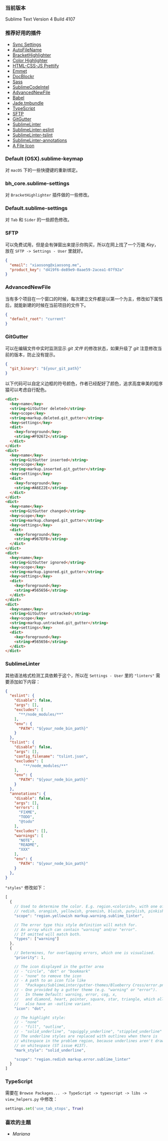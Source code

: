 ### 当前版本

Sublime Text Version 4 Build 4107

### 推荐好用的插件

* [Sync Settings][8]
* [AutoFileName][1]
* [BracketHighlighter][3]
* [Color Highlighter][7]
* [HTML-CSS-JS Prettify][4]
* [Emmet][5]
* [DocBlockr][6]
* [Sass][2]
* [SublimeCodeIntel][11]
* [AdvancedNewFile][12]
* [Babel][13]
* [Jade.tmbundle][15]
* [TypeScript][18]
* [SFTP][19]
* [GitGutter][20]
* [SublimeLinter][21]
* [SublimeLinter-eslint][22]
* [SublimeLinter-tslint][23]
* [SublimeLinter-annotations][24]
* [A File Icon][25]

### Default (OSX).sublime-keymap

对 `macOS` 下的一些快捷键的重新绑定。

### bh_core.sublime-settings

对 `BracketHighlighter` 插件做的一些修改。

### Default.sublime-settings

对 `Tab` 和 `Sider` 的一些颜色修改。

### SFTP

可以免费试用，但是会有弹窗出来提示你购买，所以在网上找了一个万能 *Key*，放在 `SFTP -> Settings - User` 里就好。

```json
{
  "email": "xiaosong@xiaosong.me",
  "product_key": "d419f6-de89e9-0aae59-2acea1-07f92a"
}
```

### AdvancedNewFile

当有多个项目在一个窗口的时候，每次建立文件都是以第一个为主，修改如下属性后，就能新建的时候在当前项目的文件下。

```json
{
  "default_root": "current"
}
```

### GitGutter

可以在编辑文件中实时监测显示 *git 文件* 的修改状态，如果升级了 *git* 注意修改当前的版本，防止没有提示。

```json
{
  "git_binary": "${your_git_path}"
}
```

以下代码可以自定义边框的符号颜色，作者已经配好了颜色，追求高度审美的程序猿可以考虑自行配色。

```html
<dict>
  <key>name</key>
  <string>GitGutter deleted</string>
  <key>scope</key>
  <string>markup.deleted.git_gutter</string>
  <key>settings</key>
  <dict>
    <key>foreground</key>
    <string>#F92672</string>
  </dict>
</dict>
<dict>
  <key>name</key>
  <string>GitGutter inserted</string>
  <key>scope</key>
  <string>markup.inserted.git_gutter</string>
  <key>settings</key>
  <dict>
    <key>foreground</key>
    <string>#A6E22E</string>
  </dict>
</dict>
<dict>
  <key>name</key>
  <string>GitGutter changed</string>
  <key>scope</key>
  <string>markup.changed.git_gutter</string>
  <key>settings</key>
  <dict>
    <key>foreground</key>
    <string>#967EFB</string>
  </dict>
</dict>
<dict>
  <key>name</key>
  <string>GitGutter ignored</string>
  <key>scope</key>
  <string>markup.ignored.git_gutter</string>
  <key>settings</key>
  <dict>
    <key>foreground</key>
    <string>#565656</string>
  </dict>
</dict>
<dict>
  <key>name</key>
  <string>GitGutter untracked</string>
  <key>scope</key>
  <string>markup.untracked.git_gutter</string>
  <key>settings</key>
  <dict>
    <key>foreground</key>
    <string>#565656</string>
  </dict>
</dict>
```

### SublimeLinter

其他语法格式检测工具依赖于这个，所以在 `Settings - User` 里的 `"linters"` 需要添加如下内容：

```json
{
  "eslint": {
    "disable": false,
    "args": [],
    "excludes": [
      "**/node_modules/**"
    ],
    "env": {
      "PATH": "${your_node_bin_path}"
    }
  },
  "tslint": {
    "disable": false,
    "args": [],
    "config_filename": "tslint.json",
    "excludes": [
        "**/node_modules/**"
    ],
    "env": {
      "PATH": "${your_node_bin_path}"
    }
  },
  "annotations": {
    "disable": false,
    "args": [],
    "errors": [
      "FIXME",
      "TODO",
      "@todo"
    ],
    "excludes": [],
    "warnings": [
      "NOTE",
      "README",
      "XXX"
    ],
    "env": {
      "PATH": "${your_node_bin_path}"
    }
  },
}
```

`"styles"` 修改如下：

```js
[
  {
    // Used to determine the color. E.g. region.<colorish>, with one of
    // redish, orangish, yellowish, greenish, bluish, purplish, pinkish.
    "scope": "region.yellowish markup.warning.sublime_linter",

    // The error type this style definition will match for.
    // An array which can contain "warning" and/or "error".
    // If omitted will match both.
    "types": ["warning"]
  },
  {
    // Determines, for overlapping errors, which one is visualised.
    "priority": 1,

    // The icon displayed in the gutter area
    // - "circle", "dot" or "bookmark"
    // - "none" to remove the icon
    // - A path to an icon file like
    //   "Packages/SublimeLinter/gutter-themes/Blueberry Cross/error.png"
    // - One provided by a gutter theme (e.g. "warning" or "error").
    //   In theme Default: warning, error, cog, x,
    //   and diamond, heart, pointer, square, star, triangle, which all
    //   also have an -outline variant.
    "icon": "dot",

    // The highlight style:
    // - "none"
    // - "fill", "outline",
    // - "solid_underline", "squiggly_underline", "stippled_underline"
    // The underline styles are replaced with outlines when there is
    // whitespace in the problem region, because underlines aren't drawn
    // on whitespace (ST issue #137).
    "mark_style": "solid_underline",

    "scope": "region.redish markup.error.sublime_linter"
  }
]
```

### TypeScript

需要在 `Browse Packages... -> TypeScript -> typescript -> libs -> view_helpers.py` 中修改：

```python
settings.set('use_tab_stops', True)
```

### 喜欢的主题

* *Mariana*

<!-- Links -->

[1]: https://github.com/BoundInCode/AutoFileName
[2]: https://github.com/braver/SublimeSass
[3]: https://github.com/facelessuser/BracketHighlighter
[4]: https://github.com/victorporof/Sublime-HTMLPrettify
[5]: https://github.com/sergeche/emmet-sublime
[6]: https://github.com/spadgos/sublime-jsdocs
[7]: https://github.com/Monnoroch/ColorHighlighter
[8]: https://github.com/mfuentesg/SyncSettings
[11]: https://github.com/SublimeCodeIntel/SublimeCodeIntel
[12]: https://github.com/skuroda/Sublime-AdvancedNewFile
[13]: https://github.com/babel/babel-sublime
[15]: https://github.com/davidrios/jade-tmbundle
[16]: https://github.com/vuejs/vue-syntax-highlight
[18]: https://github.com/Microsoft/TypeScript-Sublime-Plugin
[19]: https://wbond.net/sublime_packages/sftp
[20]: https://github.com/jisaacks/GitGutter
[21]: https://github.com/SublimeLinter/SublimeLinter
[22]: https://github.com/SublimeLinter/SublimeLinter-eslint
[23]: https://github.com/SublimeLinter/SublimeLinter-tslint
[24]: https://github.com/SublimeLinter/SublimeLinter-annotations
[25]: https://github.com/SublimeText/AFileIcon
[26]: https://github.com/ternjs/tern_for_sublime
[27]: https://github.com/int3h/SublimeFixMacPath
